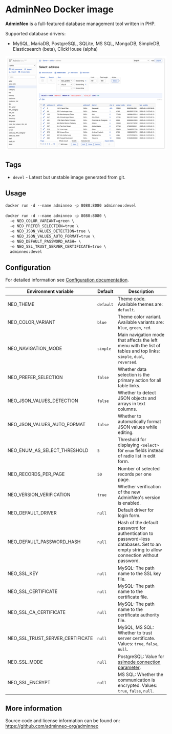 AdminNeo Docker image
=====================

**AdminNeo** is a full-featured database management tool written in PHP.

Supported database drivers:
- MySQL, MariaDB, PostgreSQL, SQLite, MS SQL, MongoDB, SimpleDB, Elasticsearch (beta), ClickHouse (alpha)

<img src="https://raw.githubusercontent.com/adminneo-org/adminneo/refs/heads/main/docs/images/screenshot-select.webp" width="800" alt="Screenshot - Select data"/>

Tags
----

- `devel` - Latest but unstable image generated from git.

Usage
-----

```shell
docker run -d --name adminneo -p 8080:8080 adminneo:devel

docker run -d --name adminneo -p 8080:8080 \
  -e NEO_COLOR_VARIANT=green \
  -e NEO_PREFER_SELECTION=true \
  -e NEO_JSON_VALUES_DETECTION=true \
  -e NEO_JSON_VALUES_AUTO_FORMAT=true \
  -e NEO_DEFAULT_PASSWORD_HASH= \
  -e NEO_SSL_TRUST_SERVER_CERTIFICATE=true \
  adminneo:devel
```

Configuration
-------------

For detailed information see [Configuration documentation](https://github.com/adminneo-org/adminneo/blob/main/docs/configuration.md).

| Environment variable             | Default   | Description                                                                                                                              |
|----------------------------------|-----------|------------------------------------------------------------------------------------------------------------------------------------------|
| NEO_THEME                        | `default` | Theme code. Available themes are: `default`.                                                                                             |
| NEO_COLOR_VARIANT                | `blue`    | Theme color variant. Available variants are: `blue`, `green`, `red`.                                                                     |
| NEO_NAVIGATION_MODE              | `simple`  | Main navigation mode that affects the left menu with the list of tables and top links: `simple`, `dual`, `reversed`.                     |
| NEO_PREFER_SELECTION             | `false`   | Whether data selection is the primary action for all table links.                                                                        |
| NEO_JSON_VALUES_DETECTION        | `false`   | Whether to detect JSON objects and arrays in text columns.                                                                               |
| NEO_JSON_VALUES_AUTO_FORMAT      | `false`   | Whether to automatically format JSON values while editing.                                                                               |
| NEO_ENUM_AS_SELECT_THRESHOLD     | `5`       | Threshold for displaying `<select>` for `enum` fields instead of radio list in edit form.                                                |
| NEO_RECORDS_PER_PAGE             | `50`      | Number of selected records per one page.                                                                                                 |
| NEO_VERSION_VERIFICATION         | `true`    | Whether verification of the new AdminNeo's version is enabled.                                                                           |
| NEO_DEFAULT_DRIVER               | `null`    | Default driver for login form.                                                                                                           |
| NEO_DEFAULT_PASSWORD_HASH        | `null`    | Hash of the default password for authentication to password-less databases. Set to an empty string to allow connection without password. |
| NEO_SSL_KEY                      | `null`    | MySQL: The path name to the SSL key file.                                                                                                |
| NEO_SSL_CERTIFICATE              | `null`    | MySQL: The path name to the certificate file.                                                                                            |
| NEO_SSL_CA_CERTIFICATE           | `null`    | MySQL: The path name to the certificate authority file.                                                                                  |
| NEO_SSL_TRUST_SERVER_CERTIFICATE | `null`    | MySQL, MS SQL: Whether to trust server certificate. Values: `true`, `false`, `null`.                                                     |
| NEO_SSL_MODE                     | `null`    | PostgreSQL: Value for [sslmode connection parameter](https://www.postgresql.org/docs/current/libpq-connect.html#LIBPQ-CONNECT-SSLMODE).  |
| NEO_SSL_ENCRYPT                  | `null`    | MS SQL: Whether the communication is encrypted. Values: `true`, `false`, `null`.                                                         |

More information
----------------

Source code and license information can be found on: https://github.com/adminneo-org/adminneo
